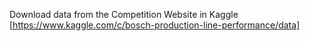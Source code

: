 Download data from the Competition Website in Kaggle [https://www.kaggle.com/c/bosch-production-line-performance/data]         
